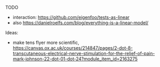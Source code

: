 TODO

- interaction: https://github.com/eigenfoo/tests-as-linear
- also https://danielroelfs.com/blog/everything-is-a-linear-model/

Ideas:
- make tens flyer more scientific, https://canvas.ox.ac.uk/courses/214847/pages/2-dot-8-transcutaneous-electrical-nerve-stimulation-for-the-relief-of-pain-mark-johnson-22-dot-01-dot-24?module_item_id=2163275
